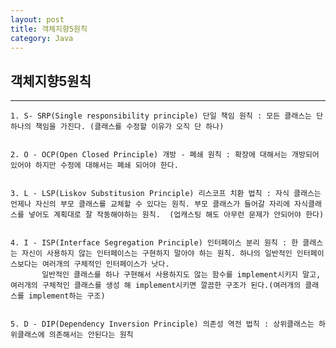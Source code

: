 ```yaml
---
layout: post
title: 객체지향5원칙
category: Java
---
```


## 객체지향5원칙

<hr>

	1. S- SRP(Single responsibility principle) 단일 책임 원칙 : 모든 클래스는 단 하나의 책임을 가진다. (클래스를 수정할 이유가 오직 단 하나)


	2. O - OCP(Open Closed Principle) 개방 - 폐쇄 원칙 : 확장에 대해서는 개방되어 있어야 하지만 수정에 대해서는 폐쇄 되어야 한다.


	3. L - LSP(Liskov Substitusion Principle) 리스코프 치환 법칙 : 자식 클래스는 언제나 자신의 부모 클래스를 교체할 수 있다는 원칙. 부모 클래스가 들어갈 자리에 자식클래스를 넣어도 계획대로 잘 작동해야하는 원칙.  (업캐스팅 해도 아무런 문제가 안되어야 한다)


	4. I - ISP(Interface Segregation Principle) 인터페이스 분리 원칙 : 한 클래스는 자신이 사용하지 않는 인터페이스는 구현하지 말아야 하는 원칙. 하나의 일반적인 인터페이스보다는 여러개의 구체적인 인터페이스가 낫다. 
           일반적인 클래스를 하나 구현해서 사용하지도 않는 함수를 implement시키지 말고, 여러개의 구체적인 클래스를 생성 해 implement시키면 깔끔한 구조가 된다.(여러개의 클래스를 implement하는 구조)


	5. D - DIP(Dependency Inversion Principle) 의존성 역전 법칙 : 상위클래스는 하위클래스에 의존해서는 안된다는 원칙
